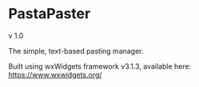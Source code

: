 # PastaPaster

v 1.0

The simple, text-based pasting manager.

Built using wxWidgets framework v3.1.3, available here: https://www.wxwidgets.org/
